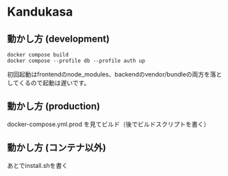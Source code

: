 # Kandukasa

## 動かし方 (development)
```project root
docker compose build
docker compose --profile db --profile auth up
```
初回起動はfrontendのnode_modules、backendのvendor/bundleの両方を落としてくるので起動は遅いです。

## 動かし方 (production)

docker-compose.yml.prod
を見てビルド（後でビルドスクリプトを書く）

## 動かし方 (コンテナ以外)

あとでinstall.shを書く